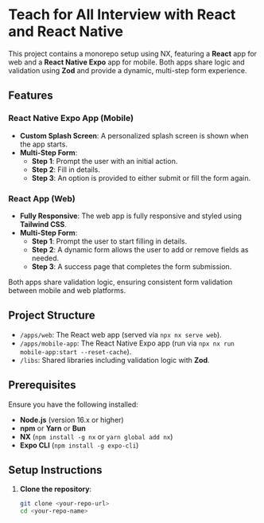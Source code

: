# Teach for All Interview with React and React Native 

This project contains a monorepo setup using NX, featuring a **React** app for web and a **React Native Expo** app for mobile. Both apps share logic and validation using **Zod** and provide a dynamic, multi-step form experience.

## Features

### React Native Expo App (Mobile)

- **Custom Splash Screen**: A personalized splash screen is shown when the app starts.
- **Multi-Step Form**:
  - **Step 1**: Prompt the user with an initial action.
  - **Step 2**: Fill in details.
  - **Step 3**: An option is provided to either submit or fill the form again.

### React App (Web)
- **Fully Responsive**: The web app is fully responsive and styled using **Tailwind CSS**.
- **Multi-Step Form**:
  - **Step 1**: Prompt the user to start filling in details.
  - **Step 2**: A dynamic form allows the user to add or remove fields as needed.
  - **Step 3**: A success page that completes the form submission.

Both apps share validation logic, ensuring consistent form validation between mobile and web platforms.

## Project Structure

- `/apps/web`: The React web app (served via `npx nx serve web`).
- `/apps/mobile-app`: The React Native Expo app (run via `npx nx run mobile-app:start --reset-cache`).
- `/libs`: Shared libraries including validation logic with **Zod**.

## Prerequisites
Ensure you have the following installed:
- **Node.js** (version 16.x or higher)
- **npm** or **Yarn** or **Bun**
- **NX** (`npm install -g nx` or `yarn global add nx`)
- **Expo CLI** (`npm install -g expo-cli`)

## Setup Instructions

1. **Clone the repository**:
   ```bash
   git clone <your-repo-url>
   cd <your-repo-name>
